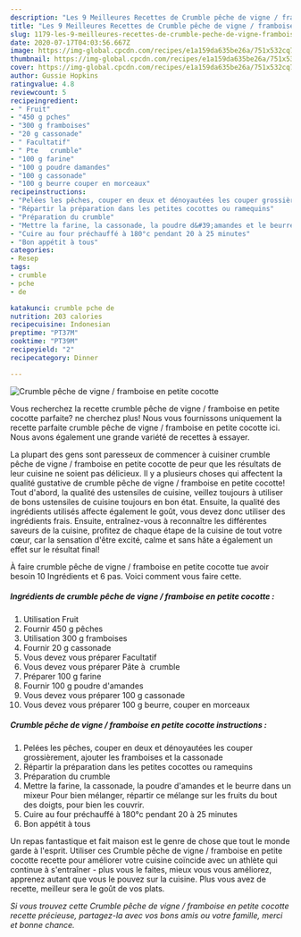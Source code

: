 ```yaml
---
description: "Les 9 Meilleures Recettes de Crumble pêche de vigne / framboise en petite cocotte"
title: "Les 9 Meilleures Recettes de Crumble pêche de vigne / framboise en petite cocotte"
slug: 1179-les-9-meilleures-recettes-de-crumble-peche-de-vigne-framboise-en-petite-cocotte
date: 2020-07-17T04:03:56.667Z
image: https://img-global.cpcdn.com/recipes/e1a159da635be26a/751x532cq70/crumble-peche-de-vigne-framboise-en-petite-cocotte-photo-principale-de-la-recette.jpg
thumbnail: https://img-global.cpcdn.com/recipes/e1a159da635be26a/751x532cq70/crumble-peche-de-vigne-framboise-en-petite-cocotte-photo-principale-de-la-recette.jpg
cover: https://img-global.cpcdn.com/recipes/e1a159da635be26a/751x532cq70/crumble-peche-de-vigne-framboise-en-petite-cocotte-photo-principale-de-la-recette.jpg
author: Gussie Hopkins
ratingvalue: 4.8
reviewcount: 5
recipeingredient:
- " Fruit"
- "450 g pches"
- "300 g framboises"
- "20 g cassonade"
- " Facultatif"
- " Pte   crumble"
- "100 g farine"
- "100 g poudre damandes"
- "100 g cassonade"
- "100 g beurre couper en morceaux"
recipeinstructions:
- "Pelées les pêches, couper en deux et dénoyautées les couper grossièrement, ajouter les framboises et la cassonade"
- "Répartir la préparation dans les petites cocottes ou ramequins"
- "Préparation du crumble"
- "Mettre la farine, la cassonade, la poudre d&#39;amandes et le beurre dans un mixeur Pour bien mélanger, répartir ce mélange sur les fruits du bout des doigts, pour bien les couvrir."
- "Cuire au four préchauffé à 180°c pendant 20 à 25 minutes"
- "Bon appétit à tous"
categories:
- Resep
tags:
- crumble
- pche
- de

katakunci: crumble pche de 
nutrition: 203 calories
recipecuisine: Indonesian
preptime: "PT37M"
cooktime: "PT39M"
recipeyield: "2"
recipecategory: Dinner

---
```



![Crumble pêche de vigne / framboise en petite cocotte](https://img-global.cpcdn.com/recipes/e1a159da635be26a/751x532cq70/crumble-peche-de-vigne-framboise-en-petite-cocotte-photo-principale-de-la-recette.jpg)

Vous recherchez la recette crumble pêche de vigne / framboise en petite cocotte parfaite? ne cherchez plus! Nous vous fournissons uniquement la recette parfaite crumble pêche de vigne / framboise en petite cocotte ici. Nous avons également une grande variété de recettes à essayer.

La plupart des gens sont paresseux de commencer à cuisiner crumble pêche de vigne / framboise en petite cocotte de peur que les résultats de leur cuisine ne soient pas délicieux. Il y a plusieurs choses qui affectent la qualité gustative de crumble pêche de vigne / framboise en petite cocotte! Tout d'abord, la qualité des ustensiles de cuisine, veillez toujours à utiliser de bons ustensiles de cuisine toujours en bon état. Ensuite, la qualité des ingrédients utilisés affecte également le goût, vous devez donc utiliser des ingrédients frais. Ensuite, entraînez-vous à reconnaître les différentes saveurs de la cuisine, profitez de chaque étape de la cuisine de tout votre cœur, car la sensation d'être excité, calme et sans hâte a également un effet sur le résultat final!

<!--inarticleads1-->

À faire crumble pêche de vigne / framboise en petite cocotte tue avoir besoin 10 Ingrédients et 6 pas. Voici comment vous faire cette.

##### Ingrédients de crumble pêche de vigne / framboise en petite cocotte :

1. Utilisation  Fruit
1. Fournir 450 g pêches
1. Utilisation 300 g framboises
1. Fournir 20 g cassonade
1. Vous devez vous préparer  Facultatif
1. Vous devez vous préparer  Pâte à  crumble
1. Préparer 100 g farine
1. Fournir 100 g poudre d&#39;amandes
1. Vous devez vous préparer 100 g cassonade
1. Vous devez vous préparer 100 g beurre, couper en morceaux




<!--inarticleads2-->

##### Crumble pêche de vigne / framboise en petite cocotte instructions :

1. Pelées les pêches, couper en deux et dénoyautées les couper grossièrement, ajouter les framboises et la cassonade
1. Répartir la préparation dans les petites cocottes ou ramequins
1. Préparation du crumble
1. Mettre la farine, la cassonade, la poudre d&#39;amandes et le beurre dans un mixeur Pour bien mélanger, répartir ce mélange sur les fruits du bout des doigts, pour bien les couvrir.
1. Cuire au four préchauffé à 180°c pendant 20 à 25 minutes
1. Bon appétit à tous




<!--inarticleads1-->

<p>
Un repas fantastique et fait maison est le genre de chose que tout le monde garde à l'esprit. Utiliser ces Crumble pêche de vigne / framboise en petite cocotte recette pour améliorer votre cuisine coïncide avec un athlète qui continue à s'entraîner - plus vous le faites, mieux vous vous améliorez, apprenez autant que vous le pouvez sur la cuisine. Plus vous avez de recette, meilleur sera le goût de vos plats.
</p>

<p>
<i>Si vous trouvez cette Crumble pêche de vigne / framboise en petite cocotte recette précieuse, partagez-la avec vos bons amis ou votre famille, merci et bonne chance.</i>
</p>
